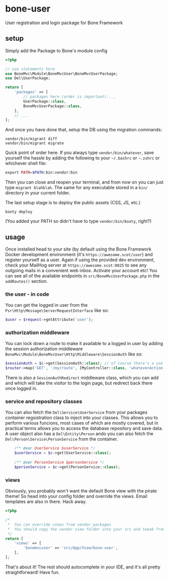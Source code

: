 # bone-user
User registration and login package for Bone Framework
## setup
Simply add the Package to Bone's module config
```php
<?php

// use statements here
use BoneMvc\Module\BoneMvcUser\BoneMvcUserPackage;
use Del\UserPackage;

return [
    'packages' => [
        // packages here (order is important)...,
        UserPackage::class,
        BoneMvcUserPackage::class,
    ],
    // ...
];
```
And once you have done that, setup the DB using the migration commands:
```
vendor/bin/migrant diff
vendor/bin/migrant migrate
```
Quick point of order here. If you always type `vendor/bin/whatever`, save yourself the hassle by adding the following to
your `~/.bashrc` or `~.zshrc` or whichever shell file:
```php
export PATH=$PATH:bin:vendor/bin
```
Then you can close and reopen your terminal, and from now on you can just type `migrant blahblah`. The same for any 
executable stored in a `bin/` directory in your current folder.

The last setup stage is to deploy the public assets (CSS, JS, etc.)
```
booty deploy
```
(You added your PATH so didn't have to type `vendor/bin/booty`, right?)
## usage
Once installed head to your site (by default using the Bone Framework Docker development environment (it's 
`https://awesome.scot/user`) and register yourself as a user. Again if using the provided dev environment, check your 
MailHog server at `https://awesome.scot:8025` to see any outgoing mails in a convenient web inbox. Activate your account
etc! You can see all of the available endpoints in `src/BoneMvcUserPackage.php` in the `addRoutes()` section.
### the user - in code
You can get the logged in user from the `Psr\Http\Message\ServerRequestInterface` like so:
```php
$user = $request->getAttribute('user');
``` 
### authorization middleware
You can lock down a route to make it available to a logged in user by adding the session authorization middleware
`BoneMvc\Module\BoneMvcUser\Http\Middleware\SessionAuth` like so:
```php
$sessionAuth = $c->get(SessionAuth::class); // of course there's a use statement above, right? With the full name?
$router->map('GET', '/my/route', [MyController::class, 'whateverAction'])->middleware($sessionAuth);
```
There is also a `SessionAuthRedirect` middleware class, which you can add and which will take the visitor to the login 
page, but redirect back there once logged in.
### service and repository classes
You can also fetch the `Del\Service\UserService` from your packages container regsistration class to inject into your 
classes. This allows you to perform various funcions, most cases of which are mostly covered, but in practical terms 
allows you to access the database repository and save data. A user object also has a `Del\Entity\Person` ando you can 
also fetch the `Del\Person\Service\PersonService` from the container. 
```php
    /** @var UserService $userService */
    $userService = $c->get(UserService::class);
   
    /** @var PersonService $personService */
    $personService = $c->get(PersonService::class);
``` 
### views
Obviously, you probably won't want the default Bone view with the pirate theme! So head into your config
folder and override the views. Email templates are also in there. Hack away.
```php
<?php

/*
 *  You can override views from vendor packages
 *  You should copy the vendor view folder into your src and tweak from there
 */
return [
    'views' => [
        'bonemvcuser' => 'src/App/View/bone-user',
    ],
];
````
That's about it! The rest should autocomplete in your IDE, and it's all pretty straightforward! Have fun.